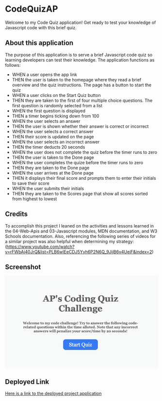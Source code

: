 # CodeQuizAP

Welcome to my Code Quiz application! Get ready to test your knowledge of Javascript code with this brief quiz.

## About this application

The purpose of this application is to serve a brief Javascript code quiz so learning developers can test their knowledge. The application functions as follows:

* WHEN a user opens the app link
* THEN the user is taken to the homepage where they read a brief overview and the quiz instructions. The page has a button to start the quiz
* WHEN a user clicks on the Start Quiz button 
* THEN they are taken to the first of four multiple choice questions. The first question is randomly selected from a list 
* WHEN the first question is displayed
* THEN a timer begins ticking down from 100
* WHEN the user selects an answer
* THEN the user is shown whether their answer is correct or incorrect
* WHEN the user selects a correct answer 
* THEN their score is updated on the page
* WHEN the user selects an incorrect answer 
* THEN the timer deducts 20 seconds
* WHEN the user does not complete the quiz before the timer runs to zero
* THEN the user is taken to the Done page
* WHEN the user completes the quize before the timer runs to zero
* THEN they are taken to the Done page
* WHEN the user arrives at the Done page 
* THEN it displays their final score and prompts them to enter their initials to save their score 
* WHEN the user submits their initials
* THEN they are taken to the Scores page that show all scores sorted from highest to lowest

## Credits

To accomplish this project I leaned on the activities and lessons learned in the 04-Web-Apis and 03-Javascript modules, MDN documentation, and W3 Schools documentation. Also, referencing the following series of videos for a similar project was also helpful when determining my strategy: (https://www.youtube.com/watch?v=rFWbAj40JrQ&list=PLB6wlEeCDJ5Yyh6P2N6Q_9JijB6v4UejF&index=2)

## Screenshot

![Screenshot](./assets/APCodeQuizScreenshot.png)

## Deployed Link

[Here is a link to the deployed project application](https://adrummer1.github.io/CodeQuizAP/)